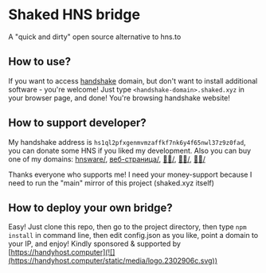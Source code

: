 # Shaked HNS bridge

A "quick and dirty" open source alternative to hns.to

## How to use?

If you want to access [handshake](https://handshake.org) domain, but don't want to install additional software - you're welcome!
Just type ``<handshake-domain>.shaked.xyz`` in your browser page, and done! You're browsing handshake website!

## How to support developer?

My handshake address is ``hs1ql2pfxgenmvmzaffkf7nk6y4f65nwl37z9z0fad``, you can donate some HNS if you liked my development.
Also you can buy one of my domains: [hnsware/](https://www.namebase.io/domains/hnsware), [веб-страница/](https://www.namebase.io/domains/xn----8sbabesy3bzajl6c), [🔁💩/](https://www.namebase.io/domains/xn--ls8hpf), [🔴💩/](https://www.namebase.io/domains/xn--ls8hvi), [💩🔴/](https://www.namebase.io/domains/xn--ls8hwi)

Thanks everyone who supports me! I need your money-support because I need to run the "main" mirror of this project (shaked.xyz itself)

## How to deploy your own bridge?

Easy! Just clone this repo, then go to the project directory, then type ``npm install`` in command line, then edit config.json as you like, point a domain to your IP, and enjoy!
Kindly sponsored & supported by [https://handyhost.computer](![](https://handyhost.computer/static/media/logo.2302906c.svg))
